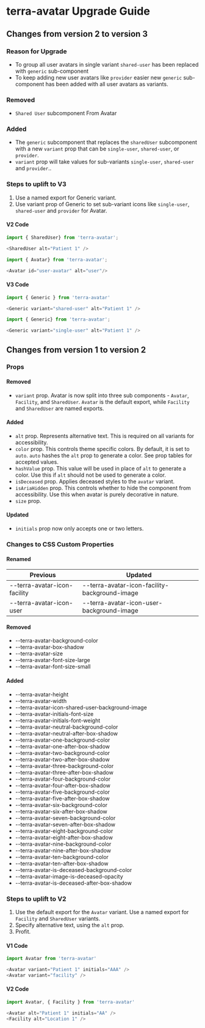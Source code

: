 # terra-avatar Upgrade Guide
## Changes from version 2 to version 3

### Reason for Upgrade
* To group all user avatars in single variant `shared-user` has been replaced with `generic` sub-component
* To keep adding new user avatars like `provider` easier new `generic` sub-component has been added with all user avatars as variants. 

### Removed
* `Shared User` subcomponent From Avatar

### Added
* The `generic` subcomponent that replaces the `sharedUser` subcomponent with a new `variant` prop that can be `single-user`, `shared-user`, or `provider`.
* `variant` prop will take values for sub-variants `single-user`, `shared-user` and `provider`..

### Steps to uplift to V3
1. Use a named export for Generic variant.
2. Use variant prop of Generic to set sub-variant icons like `single-user`, `shared-user` and `provider` for Avatar.

#### V2 Code
```javascript
import { SharedUser} from 'terra-avatar';

<SharedUser alt="Patient 1" />
```

```javascript
import { Avatar} from 'terra-avatar';

<Avatar id="user-avatar" alt="user"/>
```

#### V3 Code
```javascript
import { Generic } from 'terra-avatar'

<Generic variant="shared-user" alt="Patient 1" />
```

```javascript
import { Generic} from 'terra-avatar';

<Generic variant="single-user" alt="Patient 1" />
```

## Changes from version 1 to version 2

### Props
#### Removed
* `variant` prop. Avatar is now split into three sub components - `Avatar`, `Facility`, and `SharedUser`. `Avatar` is the default export, while `Facility` and `SharedUser` are named exports.

#### Added
* `alt` prop. Represents alternative text. This is required on all variants for accessibility.
* `color` prop. This controls theme specific colors. By default, it is set to `auto`. `auto` hashes the `alt` prop to generate a color. See prop tables for accepted values.
* `hashValue` prop. This value will be used in place of `alt` to generate a color. Use this if `alt` should not be used to generate a color.
* `isDeceased` prop. Applies deceased styles to the `avatar` variant.
* `isAriaHidden` prop. This controls whether to hide the component from accessibility. Use this when avatar is purely decorative in nature.
* `size` prop.

#### Updated
* `initials` prop now only accepts one or two letters.

### Changes to CSS Custom Properties

#### Renamed

| Previous | Updated |
|-|-|
| --terra-avatar-icon-facility | --terra-avatar-icon-facility-background-image |
| --terra-avatar-icon-user | --terra-avatar-icon-user-background-image |

#### Removed
* --terra-avatar-background-color
* --terra-avatar-box-shadow
* --terra-avatar-size
* --terra-avatar-font-size-large
* --terra-avatar-font-size-small

#### Added
* --terra-avatar-height
* --terra-avatar-width
* --terra-avatar-icon-shared-user-background-image
* --terra-avatar-initials-font-size
* --terra-avatar-initials-font-weight
* --terra-avatar-neutral-background-color
* --terra-avatar-neutral-after-box-shadow
* --terra-avatar-one-background-color
* --terra-avatar-one-after-box-shadow
* --terra-avatar-two-background-color
* --terra-avatar-two-after-box-shadow
* --terra-avatar-three-background-color
* --terra-avatar-three-after-box-shadow
* --terra-avatar-four-background-color
* --terra-avatar-four-after-box-shadow
* --terra-avatar-five-background-color
* --terra-avatar-five-after-box-shadow
* --terra-avatar-six-background-color
* --terra-avatar-six-after-box-shadow
* --terra-avatar-seven-background-color
* --terra-avatar-seven-after-box-shadow
* --terra-avatar-eight-background-color
* --terra-avatar-eight-after-box-shadow
* --terra-avatar-nine-background-color
* --terra-avatar-nine-after-box-shadow
* --terra-avatar-ten-background-color
* --terra-avatar-ten-after-box-shadow
* --terra-avatar-is-deceased-background-color
* --terra-avatar-image-is-deceased-opacity
* --terra-avatar-is-deceased-after-box-shadow

### Steps to uplift to V2
1. Use the default export for the `Avatar` variant. Use a named export for `Facility` and `SharedUser` variants.
2. Specify alternative text, using the `alt` prop.
3. Profit.

#### V1 Code
```javascript
import Avatar from 'terra-avatar'

<Avatar variant="Patient 1" initials="AAA" />
<Avatar variant="facility" />
```

#### V2 Code
```javascript
import Avatar, { Facility } from 'terra-avatar'

<Avatar alt="Patient 1" initials="AA" />
<Facility alt="Location 1" />
```

